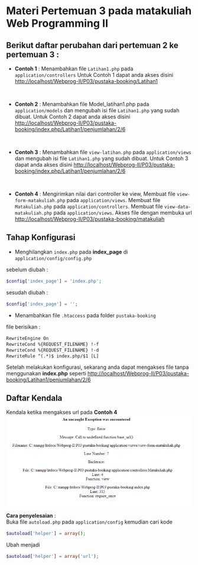 # Materi Pertemuan 3 pada matakuliah Web Programming II

## Berikut daftar perubahan dari **pertemuan 2** ke **pertemuan 3** :

- **Contoh 1** : Menambahkan file `Latihan1.php` pada `application/controllers`
Untuk Contoh 1 dapat anda akses disini [http://localhost/Webprog-II/P03/pustaka-booking/Latihan1](http://localhost/Webprog-II/P03/pustaka-booking/Latihan1)
<br>

- **Contoh 2** : Menambahkan file Model_latihan1.php pada `application/models` dan mengubah isi file `Latihan1.php` yang sudah dibuat.
Untuk Contoh 2 dapat anda akses disini [http://localhost/Webprog-II/P03/pustaka-booking/index.php/Latihan1/penjumlahan/2/6](http://localhost/Webprog-II/P03/pustaka-booking/index.php/Latihan1/penjumlahan/2/6)
<br>

- **Contoh 3** : Menambahkan file `view-latihan.php` pada `application/views` dan mengubah isi file `Latihan1.php` yang sudah dibuat.
Untuk Contoh 3 dapat anda akses disini [http://localhost/Webprog-II/P03/pustaka-booking/index.php/Latihan1/penjumlahan/2/6](http://localhost/Webprog-II/P03/pustaka-booking/index.php/Latihan1/penjumlahan/2/6)
<br>

- **Contoh 4** : Mengirimkan nilai dari controller ke view, Membuat file `view-form-matakuliah.php` pada `application/views`.
Membuat file `Matakuliah.php` pada `application/controllers`.
Membuat file `view-data-matakuliah.php` pada `application/views`.
Akses file dengan membuka url [http://localhost/Webprog-II/P03/pustaka-booking/matakuliah](http://localhost/Webprog-II/P03/pustaka-booking/matakuliah)

## Tahap Konfigurasi

- Menghilangkan `index.php` pada **index_page** di `application/config/config.php`

sebelum diubah :
```php
$config['index_page'] = 'index.php';
```

sesudah diubah :
```php
$config['index_page'] = '';
```

- Menambahkan file `.htaccess` pada folder `pustaka-booking` 

file berisikan :

```.htacess
RewriteEngine On
RewriteCond %{REQUEST_FILENAME} !-f
RewriteCond %{REQUEST_FILENAME} !-d
RewriteRule ^(.*)$ index.php/$1 [L]
```

Setelah melakukan konfigurasi, sekarang anda dapat mengakses file tanpa menggunakan **index.php** seperti [http://localhost/Webprog-II/P03/pustaka-booking/Latihan1/penjumlahan/2/6](http://localhost/Webprog-II/P03/pustaka-booking/Latihan1/penjumlahan/2/6)

## Daftar Kendala

Kendala ketika mengakses url pada **Contoh 4**
![Kendala1](image.png)

**Cara penyelesaian** : <br>
Buka file `autoload.php` pada `application/config` kemudian cari kode 
```php
$autoload['helper'] = array();
```

Ubah menjadi
```php
$autoload['helper'] = array('url');
```